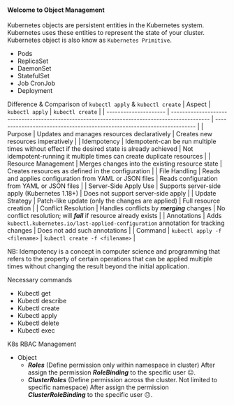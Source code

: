 #### Welcome to Object Management
Kubernetes objects are persistent entities in the Kubernetes system. Kubernetes uses these entities to represent the state of your cluster. Kubernetes object is also know as `Kubernetes Primitive`.
- Pods
- ReplicaSet
- DaemonSet
- StatefulSet
- Job CronJob
- Deployment

Difference & Comparison of `kubectl apply`  & `kubectl create` 
| Aspect                | `kubectl apply`                                                                              | `kubectl create`                                                        |
| --------------------- | -------------------------------------------------------------------------------------------- | ----------------------------------------------------------------------- |
| Purpose               | Updates and manages resources declaratively                                                  | Creates new resources imperatively                                      |
| Idempotency           | Idempotent-can be run multiple times without effect if the desired state is already achieved | Not idempotent-running it multiple times can create duplicate resources |
| Resource Management   | Merges changes into the existing resource state                                              | Creates resources as defined in the configuration                       |
| File Handling         | Reads and applies configuration from YAML or JSON files                                      | Reads configuration from YAML or JSON files                             |
| Server-Side Apply Use | Supports server-side apply (Kubernetes 1.18+)                                                | Does not support server-side apply                                      |
| Update Strategy       | Patch-like update (only the changes are applied)                                             | Full resource creation                                                  |
| Conflict Resolution   | Handles conflicts by ***merging*** changes                                                   | No conflict resolution; will ***fail*** if resource already exists      |
| Annotations           | Adds `kubectl.kubernetes.io/last-applied-configuration` annotation for tracking changes      | Does not add such annotations                                           |
| Command               | `kubectl apply -f <filename>`                                                                | `kubectl create -f <filename>`                                          |

NB:
Idempotency is a concept in computer science and programming that refers to the property of certain operations that can be applied multiple times without changing the result beyond the initial application.

Necessary commands
- Kubectl get
- Kubectl describe
- Kubectl create
- Kubectl apply
- Kubectl delete
- Kubectl exec

K8s RBAC Management
- Object
  - ***Roles*** (Define permission only within namespace in cluster)
    After assign the permission ***RoleBinding*** to the specific user 😐.
  - ***ClusterRoles*** (Define permission across the cluster. Not limited to specific namespace)
    After assign the permission ***ClusterRoleBinding*** to the specific user 😐.
